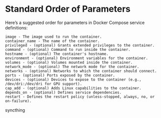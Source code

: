 # Standard Order of Parameters

Here’s a suggested order for parameters in Docker Compose service definitions:

    image - The image used to run the container.
    container_name - The name of the container.
    privileged - (optional) Grants extended privileges to the container.
    command - (optional) Command to run inside the container.
    hostname - (optional) The container's hostname.
    environment - (optional) Environment variables for the container.
    volumes - (optional) Volumes mounted inside the container.
    network_mode - (optional) The network mode for the container.
    networks - (optional) Networks to which the container should connect.
    ports - (optional) Ports exposed by the container.
    devices - (optional) Devices to expose to the container (e.g., /dev/dri:/dev/dri for GPU support).
    cap_add - (optional) Adds Linux capabilities to the container.
    depends_on - (optional) Defines service dependencies.
    restart - Defines the restart policy (unless-stopped, always, no, or on-failure).
syncthing
